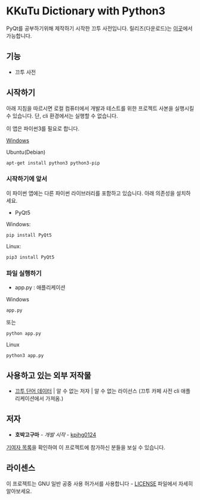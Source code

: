 # KKuTu Dictionary with Python3

PyQt를 공부하기위해 제작하기 시작한 끄투 사전입니다. 릴리즈(다운로드)는 [이곳](https://github.com/kpjhg0124/KKuTu-Dictionary-Python/releases)에서 가능합니다.

## 기능

* 끄투 사전

## 시작하기

아래 지침을 따르시면 로컬 컴퓨터에서 개발과 테스트를 위한 프로젝트 사본을 실행시킬 수 있습니다. 단, cli 환경에서는 실행할 수 없습니다.

이 앱은 파이썬3를 필요로 합니다.

[Windows](https://python.org)

Ubuntu(Debian)
```
apt-get install python3 python3-pip
```


### 시작하기에 앞서

이 파이썬 앱에는 다른 파이썬 라이브러리를 포함하고 있습니다. 아래 의존성을 설치하세요.

* PyQt5

Windows:
```
pip install PyQt5
```

Linux:
```
pip3 install PyQt5
```


### 파일 실행하기

 * app.py : 애플리케이션

Windows
```
app.py
```

또는

```
python app.py
```

Linux
```
python3 app.py
```

## 사용하고 있는 외부 저작물

* [끄투 단어 데이터](#) | 알 수 없는 저자 | 알 수 없는 라이선스 (끄투 카페 사전 cli 애플리케이션에서 가져옴.)

## 저자

* **호박고구마** - *개발 시작* - [kpjhg0124](https://github.com/kpjhg0124)


[기여자 목록](./contributors)을 확인하여 이 프로젝트에 참가하신 분들을 보실 수 있습니다.

## 라이센스

이 프로젝트는 GNU 일반 공중 사용 허가서를 사용합니다 - [LICENSE](./LICENSE) 파일에서 자세히 알아보세요.
